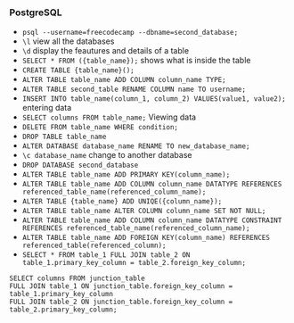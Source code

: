 ### PostgreSQL
- `psql --username=freecodecamp --dbname=second_database;`
- `\l` view all the databases
- `\d` display the feautures and details of a table
- `SELECT * FROM ({table_name});` shows what is inside the table
- `CREATE TABLE {table_name}();`
- `ALTER TABLE table_name ADD COLUMN column_name TYPE;`
- `ALTER TABLE second_table RENAME COLUMN name TO username;` 
- `INSERT INTO table_name(column_1, column_2) VALUES(value1, value2);` entering data 
- `SELECT columns FROM table_name;` Viewing data
- `DELETE FROM table_name WHERE condition;`
- `DROP TABLE table_name`
- `ALTER DATABASE database_name RENAME TO new_database_name;`
- `\c database_name` change to another database
- `DROP DATABASE second_database` 
- `ALTER TABLE table_name ADD PRIMARY KEY(column_name);`
- `ALTER TABLE table_name ADD COLUMN column_name DATATYPE REFERENCES referenced_table_name(referenced_column_name);`
- `ALTER TABLE {table_name} ADD UNIQE({column_name});`
- `ALTER TABLE table_name ALTER COLUMN column_name SET NOT NULL;`
- `ALTER TABLE table_name ADD COLUMN column_name DATATYPE CONSTRAINT REFERENCES referenced_table_name(referenced_column_name);`
- `ALTER TABLE table_name ADD FOREIGN KEY(column_name) REFERENCES referenced_table(referenced_column);`
- `SELECT * FROM table_1 FULL JOIN table_2 ON table_1.primary_key_column = table_2.foreign_key_column;`

```
SELECT columns FROM junction_table
FULL JOIN table_1 ON junction_table.foreign_key_column = table_1.primary_key_column
FULL JOIN table_2 ON junction_table.foreign_key_column = table_2.primary_key_column;
```

